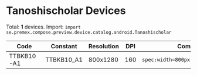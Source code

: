 # Tanoshischolar Devices

Total: **1** devices. Import: `import se.premex.compose.preview.device.catalog.android.Tanoshischolar`

| Code | Constant | Resolution | DPI | Compose Spec | Preview Usage |
|------|----------|------------|-----|-------------|---------------|
| TTBKB10-A1 | TTBKB10_A1 | 800x1280 | 160 | `spec:width=800px,height=1280px,dpi=160` | `@Preview(device = Tanoshischolar.TTBKB10_A1)` |

<!-- Generated automatically. Do not edit manually. -->
